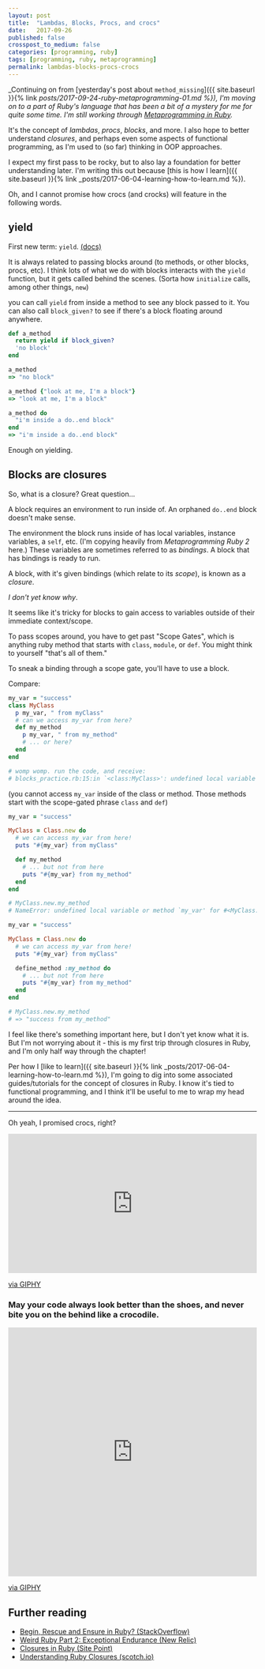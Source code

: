 ```yaml
---
layout: post
title:  "Lambdas, Blocks, Procs, and crocs"
date:   2017-09-26
published: false
crosspost_to_medium: false
categories: [programming, ruby]
tags: [programming, ruby, metaprogramming]
permalink: lambdas-blocks-procs-crocs
---
```


_Continuing on from [yesterday's post about `method_missing`]({{ site.baseurl }}{% link _posts/2017-09-24-ruby-metaprogramming-01.md %}), I'm moving on to a part of Ruby's language that has been a bit of a mystery for me for quite some time. I'm still working through [Metaprogramming in Ruby](https://www.amazon.com/Metaprogramming-Ruby-Program-Like-Facets/dp/1941222129)._

It's the concept of _lambdas_, _procs_, _blocks_, and more. I also hope to better understand _closures_, and perhaps even some aspects of functional programming, as I'm used to (so far) thinking in OOP approaches.

I expect my first pass to be rocky, but to also lay a foundation for better understanding later. I'm writing this out because [this is how I learn]({{ site.baseurl }}{% link _posts/2017-06-04-learning-how-to-learn.md %}).  

Oh, and I cannot promise how crocs (and crocks) will feature in the following words.


<!--more-->

## yield

First new term: `yield`. [(docs)](https://ruby-doc.org/core-2.4.2/Proc.html#method-i-yield)

It is always related to passing blocks around (to methods, or other blocks, procs, etc). I think lots of what we do with blocks interacts with the `yield` function, but it gets called behind the scenes. (Sorta how `initialize` calls, among other things, `new`)

you can call `yield` from inside a method to see any block passed to it. You can also call `block_given?` to see if there's a block floating around anywhere.

```ruby
def a_method
  return yield if block_given?
  'no block'
end

a_method
=> "no block"

a_method {"look at me, I'm a block"}
=> "look at me, I'm a block"

a_method do
  "i'm inside a do..end block"
end
=> "i'm inside a do..end block"
```

Enough on yielding.

## Blocks are closures

So, what is a closure? Great question...

A block requires an environment to run inside of. An orphaned `do..end` block doesn't make sense.

The environment the block runs inside of has local variables, instance variables, a `self`, etc. (I'm copying heavily from _Metaprogramming Ruby 2_ here.) These variables are sometimes referred to as _bindings_. A block that has bindings is ready to run.

A block, with it's given bindings (which relate to its _scope_), is known as a _closure_.

_I don't yet know why_.

It seems like it's tricky for blocks to gain access to variables outside of their immediate context/scope.

To pass scopes around, you have to get past "Scope Gates", which is anything ruby method that starts with `class`, `module`, or `def`. You might think to yourself "that's all of them."

To sneak a binding through a scope gate, you'll have to use a block.

Compare:

```ruby
my_var = "success"
class MyClass
  p my_var, " from myClass"
  # can we access my_var from here?
  def my_method
    p my_var, " from my_method"
    # ... or here?
  end
end

# womp womp. run the code, and receive:
# blocks_practice.rb:15:in `<class:MyClass>': undefined local variable or method `my_var' for MyClass:Class (NameError)
```
(you cannot access `my_var` inside of the class or method. Those methods start with the scope-gated phrase `class` and `def`)

```ruby
my_var = "success"

MyClass = Class.new do
  # we can access my_var from here!
  puts "#{my_var} from myClass"

  def my_method
    # ... but not from here
    puts "#{my_var} from my_method"
  end
end

# MyClass.new.my_method
# NameError: undefined local variable or method `my_var' for #<MyClass:0x007f98c93f0980>
```

```ruby
my_var = "success"

MyClass = Class.new do
  # we can access my_var from here!
  puts "#{my_var} from myClass"

  define_method :my_method do
    # ... but not from here
    puts "#{my_var} from my_method"
  end
end

# MyClass.new.my_method
# => "success from my_method"
```

I feel like there's something important here, but I don't yet know what it is. But I'm not worrying about it - this is my first trip through closures in Ruby, and I'm only half way through the chapter!

Per how I [like to learn]({{ site.baseurl }}{% link _posts/2017-06-04-learning-how-to-learn.md %}), I'm going to dig into some associated guides/tutorials for the concept of closures in Ruby. I know it's tied to functional programming, and I think it'll be useful to me to wrap my head around the idea.

------------------

Oh yeah, I promised crocs, right?

<div style="width:100%;height:0;padding-bottom:56%;position:relative;"><iframe src="https://giphy.com/embed/XJy7i9KfXxYyc" width="100%" height="100%" style="position:absolute" frameBorder="0" class="giphy-embed" allowFullScreen></iframe></div><p><a href="https://giphy.com/gifs/statechamps-crocs-state-champs-XJy7i9KfXxYyc">via GIPHY</a></p>

### May your code always look better than the shoes, and never bite you on the behind like a crocodile.

<div style="width:100%;height:0;padding-bottom:100%;position:relative;"><iframe src="https://giphy.com/embed/3skd1byCM2E4U" width="100%" height="100%" style="position:absolute" frameBorder="0" class="giphy-embed" allowFullScreen></iframe></div><p><a href="https://giphy.com/gifs/jump-interesting-crocodiles-3skd1byCM2E4U">via GIPHY</a></p>



## Further reading
- [Begin, Rescue and Ensure in Ruby? (StackOverflow)](https://stackoverflow.com/questions/2191632/begin-rescue-and-ensure-in-ruby)
- [Weird Ruby Part 2: Exceptional Endurance (New Relic)](https://blog.newrelic.com/2014/12/10/weird-ruby-2-rescue-interrupt-ensure/)
- [Closures in Ruby (Site Point)](https://www.sitepoint.com/closures-ruby/)
- [Understanding Ruby Closures (scotch.io)](https://scotch.io/tutorials/understanding-ruby-closures)
